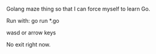 Golang maze thing so that I can force myself to learn Go.

Run with:
    go run *.go

wasd or arrow keys

No exit right now.
